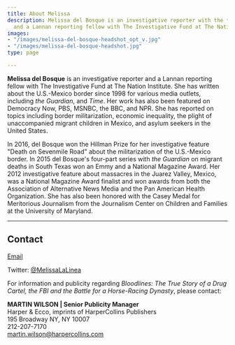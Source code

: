 ```yaml
---
title: About Melissa
description: Melissa del Bosque is an investigative reporter with the *Texas Observer*
  and a Lannan reporting fellow with The Investigative Fund at The Nation Institute.
images:
- "/images/melissa-del-bosque-headshot_opt_v.jpg"
- "/images/melissa-del-bosque-headshot.jpg"
type: page

---
```

**Melissa del Bosque** is an investigative reporter and a Lannan reporting fellow with The Investigative Fund at The Nation Institute. She has written about the U.S.-Mexico border since 1998 for various media outlets, including _the Guardian_, and _Time_. Her work has also been featured on Democracy Now, PBS, MSNBC, the BBC, and NPR. She has reported on topics including border militarization, economic inequality, the plight of unaccompanied migrant children in Mexico, and asylum seekers in the United States.

In 2016, del Bosque won the Hillman Prize for her investigative feature "Death on Sevenmile Road" about the militarization of the U.S.-Mexico border. In 2015 del Bosque's four-part series with _the Guardian_ on migrant deaths in South Texas won an Emmy and a National Magazine Award. Her 2012 investigative feature about massacres in the Juarez Valley, Mexico, was a National Magazine Award finalist and won awards from both the Association of Alternative News Media and the Pan American Health Organization. She has also been honored with the Casey Medal for Meritorious Journalism from the Journalism Center on Children and Families at the University of Maryland.

<hr>

## Contact

[Email](mailto:Melissadelbosque1@gmail.com)

Twitter: [@MelissaLaLinea](https://twitter.com/MelissaLaLinea/)

For information and publicity regarding _Bloodlines: The True Story of a Drug Cartel, the FBI and the Battle for a Horse-Racing Dynasty_, please contact:

**MARTIN WILSON | Senior Publicity Manager**    
Harper & Ecco, imprints of HarperCollins Publishers   
195 Broadway NY, NY 10007    
212-207-7170   
[martin.wilson@harpercollins.com](mailto:martin.wilson@harpercollins.com)